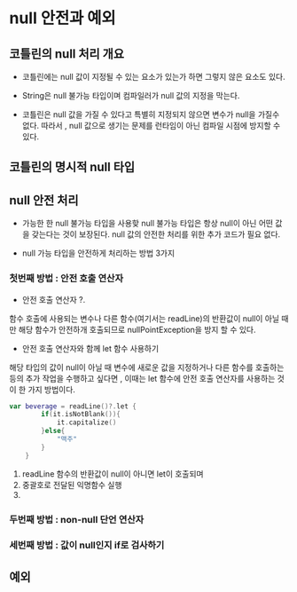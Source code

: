 # null 안전과 예외

## 코틀린의 null 처리 개요

* 코틀린에는 null 값이 지정될 수 있는 요소가 있는가 하면 그렇지 않은 요소도 있다.

* String은 null 불가능 타입이며 컴파일러가 null 값의 지정을 막는다.

* 코틀린은 null 값을 가질 수 있다고 특별히 지정되지 않으면 변수가 null을 가질수 없다.
따라서 , null 값으로 생기는 문제를 런타임이 아닌 컴파일 시점에 방지할 수 있다.


## 코틀린의 명시적 null 타입

## null 안전 처리

* 가능한 한  null 불가능 타입을 사용핮
    null 불가능 타입은 항상 null이 아닌 어떤 값을 갖는다는 것이 보장된다.
    null 값의 안전한 처리를 위한 추가 코드가 필요 없다.
    

* null 가능 타입을 안전하게 처리하는 방법 3가지


### 첫번째 방법 : 안전 호출 연산자

* 안전 호출 연산자 ?.

함수 호출에 사용되는 변수나 다른 함수(여기서는 readLine)의 반환값이 null이 아닐 때만 해당 함수가 안전하개 호출되므로 nullPointException을 방지 할 수 있다.


* 안전 호출 연산자와 함께 let 함수 사용하기

해당 타입의 값이 null이 아닐 때 변수에 새로운 값을 지정하거나 다른 함수를 호출하는 등의 추가 작업을 수행하고 싶다면 , 
이때는 let 함수에 안전 호출 연산자를 사용하는 것이 한 가지 방법이다.

``` kotlin
var beverage = readLine()?.let { 
        if(it.isNotBlank()){
            it.capitalize()
        }else{
            "맥주"
        }
    }

```

1. readLine 함수의 반환값이 null이 아니면 let이 호출되며
2. 중괄호로 전달된 익명함수 실행
3. 


### 두번째 방법 : non-null 단언 연산자

### 세번째 방법 : 값이 null인지 if로 검사하기


## 예외

 

